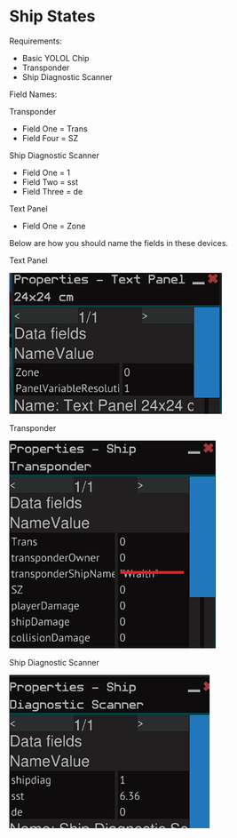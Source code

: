 # Ship States

Requirements:

* Basic YOLOL Chip
* Transponder
* Ship Diagnostic Scanner


Field Names:

Transponder

* Field One = Trans
* Field Four = SZ

Ship Diagnostic Scanner

* Field One = 1
* Field Two = sst
* Field Three = de

Text Panel

* Field One = Zone



Below are how you should name the fields in these devices.

Text Panel

![](20210927_022757_TextPanel.png)

Transponder

![](20210927_022805_ShipTransponder.png)

Ship Diagnostic Scanner

![](20210927_022818_ShipDiagnosticScanner.png)

